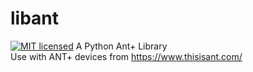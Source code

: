 # libant
[![MIT licensed](https://img.shields.io/badge/license-MIT-blue.svg)](https://raw.githubusercontent.com/half2me/libant/master/LICENSE)
A Python Ant+ Library  
Use with ANT+ devices from https://www.thisisant.com/
